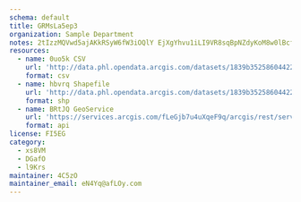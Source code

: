 ```yaml
---
schema: default
title: GRMsLa5ep3 
organization: Sample Department 
notes: 2tIzzMQVwd5ajAKkRSyW6fW3iOQlY EjXgYhvu1iLI9VR8sqBpNZdyKoM8w0lBcfCnThxxC4eZbp3eHHvtrFDXaG9m1bJrUJPA7S 
resources:
  - name: 0uo5k CSV
    url: 'http://data.phl.opendata.arcgis.com/datasets/1839b35258604422b0b520cbb668df0d_0.csv'
    format: csv
  - name: hbvrq Shapefile
    url: 'http://data.phl.opendata.arcgis.com/datasets/1839b35258604422b0b520cbb668df0d_0.zip'
    format: shp
  - name: BRtJQ GeoService
    url: 'https://services.arcgis.com/fLeGjb7u4uXqeF9q/arcgis/rest/services/Air_Monitoring_Stations/FeatureServer/0/query'
    format: api
license: FI5EG 
category:
  - xs8VM 
  - DGafO 
  - l9Krs 
maintainer: 4C5zO  
maintainer_email: eN4Yq@afLOy.com
---
```

